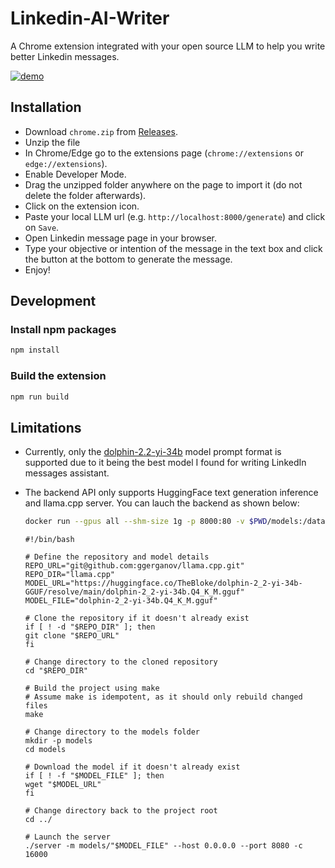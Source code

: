# Linkedin-AI-Writer

A Chrome extension integrated with your open source LLM to help you write better Linkedin messages.

[![demo](https://img.youtube.com/vi/_uDGL_fvuwY/0.jpg)](https://youtube.com/shorts/_uDGL_fvuwY)

## Installation

- Download `chrome.zip` from [Releases](https://github.com/mzbac/linkedin-message-assistant/releases/tag/1.1.1).
- Unzip the file
- In Chrome/Edge go to the extensions page (`chrome://extensions` or `edge://extensions`).
- Enable Developer Mode.
- Drag the unzipped folder anywhere on the page to import it (do not delete the folder afterwards).
- Click on the extension icon.
- Paste your local LLM url (e.g. `http://localhost:8000/generate`) and click on `Save`.
- Open Linkedin message page in your browser.
- Type your objective or intention of the message in the text box and click the button at the bottom to generate the message.
- Enjoy!

## Development

### Install npm packages

```sh
npm install
```

### Build the extension

```sh
npm run build
```

## Limitations

- Currently, only the [dolphin-2.2-yi-34b](https://huggingface.co/ehartford/dolphin-2_2-yi-34b) model prompt format is supported due to it being the best model I found for writing LinkedIn messages assistant.
- The backend API only supports HuggingFace text generation inference and llama.cpp server. You can lauch the backend as shown below:
    ```sh
    docker run --gpus all --shm-size 1g -p 8000:80 -v $PWD/models:/data ghcr.io/huggingface/text-generation-inference:latest --max-total-tokens 2050 --max-input-length 1024 --max-batch-prefill-tokens 2048 --quantize awq --model-id TheBloke/dolphin-2_2-yi-34b-AWQ
    ```

    ```
    #!/bin/bash

    # Define the repository and model details
    REPO_URL="git@github.com:ggerganov/llama.cpp.git"
    REPO_DIR="llama.cpp"
    MODEL_URL="https://huggingface.co/TheBloke/dolphin-2_2-yi-34b-GGUF/resolve/main/dolphin-2_2-yi-34b.Q4_K_M.gguf"
    MODEL_FILE="dolphin-2_2-yi-34b.Q4_K_M.gguf"

    # Clone the repository if it doesn't already exist
    if [ ! -d "$REPO_DIR" ]; then
    git clone "$REPO_URL"
    fi

    # Change directory to the cloned repository
    cd "$REPO_DIR"

    # Build the project using make
    # Assume make is idempotent, as it should only rebuild changed files
    make

    # Change directory to the models folder
    mkdir -p models
    cd models

    # Download the model if it doesn't already exist
    if [ ! -f "$MODEL_FILE" ]; then
    wget "$MODEL_URL"
    fi

    # Change directory back to the project root
    cd ../

    # Launch the server
    ./server -m models/"$MODEL_FILE" --host 0.0.0.0 --port 8080 -c 16000
    ```
